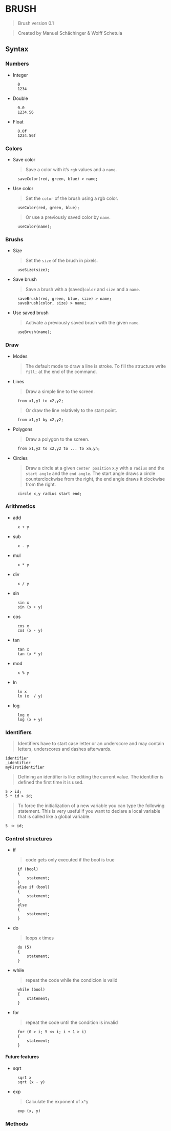 # BRUSH
> Brush version 0.1

> Created by Manuel Schächinger & Wolff Schetula

## Syntax

### Numbers
* Integer

		0
		1234

* Double

		0.0
		1234.56
	
* Float

		0.0f
		1234.56f

### Colors
* Save color
	> Save a color with it’s `rgb` values and a `name`.
	
		saveColor(red, green, blue) > name;
		
* Use color
	> Set the `color` of the brush using a rgb color.
	
		useColor(red, green, blue);
	> Or use a previously saved color by `name`.
	
		useColor(name);

### Brushs
* Size
	> Set the `size` of the brush in pixels.
	
		useSize(size);
* Save brush
	> Save a brush with a (saved)`color` and `size` and a `name`.
	
		saveBrush(red, green, blue, size) > name;
		saveBrush(color, size) > name;
* Use saved brush
	> Activate a previously saved brush with the given `name`.
	
		useBrush(name);

### Draw
* Modes
	> The default mode to draw a line is stroke. To fill the structure write `fill;` at the end of the command.
* Lines
	> Draw a simple line to the screen.

		from x1,y1 to x2,y2;
	> Or draw the line relatively to the start point.
	
		from x1,y1 by x2,y2;
* Polygons
	> Draw a polygon to the screen.
	
		from x1,y2 to x2,y2 to ... to xn,yn;
* Circles
	> Draw a circle at a given `center position` x,y with a `radius` and the `start angle` and the `end angle`. The start angle draws a circle counterclockwise from the right, the end angle draws it clockwise from the right.
	
		circle x,y radius start end;

### Arithmetics
* add

		x + y
* sub

		x - y
* mul

		x * y
* div

		x / y
* sin

		sin x
		sin (x + y)
* cos

		cos x
		cos (x - y)
* tan

		tan x
		tan (x * y)
* mod

		x % y
* ln

		ln x
		ln (x  / y)
* log

		log x
		log (x + y)

### Identifiers
> Identifiers have to start case letter or an underscore and may contain letters, underscores and dashes afterwards.
	
	identifier
	_identifier
	myFirstIdentifier
	
> Defining an identifier is like editing the current value. The identifier is defined the first time it is used.
	
	5 > id;
	5 * id > id;
	
> To force the initialization of a new variable you can type the following statement. This is very useful if you want to declare a local variable that is called like a global variable.

	5 :> id;

### Control structures

* if
	> code gets only executed if the bool is true
	
		if (bool)
		{
			statement;
		}
		else if (bool)
		{
			statement;
		}
		else
		{
			statement;
		}

* do
	> loops x times
	
		do (5)
		{
			statement;
		}
	
* while
	> repeat the code while the condicion is valid
	
		while (bool)
		{
			statement;
		}
	
* for
	> repeat the code until the condition is invalid
	
		for (0 > i; 5 << i; i + 1 > i)
		{
			statement;
		}	

#### Future features

* sqrt

		sqrt x
		sqrt (x - y)

* exp
	> Calculate the exponent of x^y
	
		exp (x, y)

### Methods
	